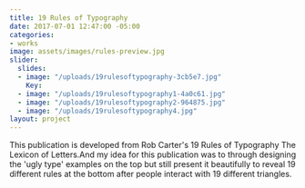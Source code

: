 ```yaml
---
title: 19 Rules of Typography
date: 2017-07-01 12:47:00 -05:00
categories:
- works
image: assets/images/rules-preview.jpg
slider:
  slides:
  - image: "/uploads/19rulesoftypography-3cb5e7.jpg"
    Key: 
  - image: "/uploads/19rulesoftypography1-4a0c61.jpg"
  - image: "/uploads/19rulesoftypography2-964875.jpg"
  - image: "/uploads/19rulesoftypography4.jpg"
layout: project
---
```


This publication is developed from Rob Carter's 19 Rules of Typography The Lexicon of Letters.And my idea for this publication was to through designing the 'ugly type' examples on the top but still present it beautifully to reveal 19 different rules at the bottom after people interact with 19 different triangles.